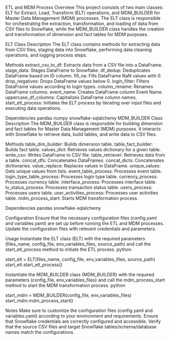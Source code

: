 ETL and MDM Process
Overview
This project consists of two main classes: ELT for Extract, Load, Transform (ELT) operations, and MDM_BUILDER for Master Data Management (MDM) processes. The ELT class is responsible for orchestrating the extraction, transformation, and loading of data from CSV files to Snowflake, while the MDM_BUILDER class handles the creation and transformation of dimension and fact tables for MDM purposes.

ELT Class
Description
The ELT class contains methods for extracting data from CSV files, staging data into Snowflake, performing data cleaning operations, and logging process steps.

Methods
extract_csv_to_df: Extracts data from a CSV file into a DataFrame.
stage_data: Stages DataFrame to Snowflake.
df_dedup: Deduplicates DataFrame based on ID column.
fill_na: Fills DataFrame NaN values with 0.
drop_negatives: Drops DataFrame values below 0.
login_filter: Filters DataFrame values according to login types.
column_rename: Renames DataFrame columns.
event_name: Creates DataFrame column Event Name.
uppercase_df_columns: Capitalizes DataFrame column names.
start_etl_process: Initiates the ELT process by iterating over input files and executing data operations.

Dependencies
pandas
numpy
snowflake-sqlalchemy
MDM_BUILDER Class
Description
The MDM_BUILDER class is responsible for building dimension and fact tables for Master Data Management (MDM) purposes. It interacts with Snowflake to retrieve data, build tables, and write data to CSV files.

Methods
table_dim_builder: Builds dimension table.
table_fact_builder: Builds fact table.
values_dict: Retrieves values dictionary for a given table.
write_csv: Writes DataFrame to CSV file.
table_retriever: Retrieves data from a table.
concat_dfs: Concatenates DataFrames.
concat_dicts: Concatenates dictionaries.
value_replace: Replaces values in DataFrame.
unique_values: Gets unique values from lists.
event_table_process: Processes event table.
login_type_table_process: Processes login type table.
currency_process: Processes currency table.
interface_process: Processes interface table.
tx_status_process: Processes transaction status table.
users_process: Processes users table.
user_activities_process: Processes user activities table.
mdm_process_start: Starts MDM transformation process.

Dependencies
pandas
snowflake-sqlalchemy

Configuration
Ensure that the necessary configuration files (config.yaml and variables.yaml) are set up before running the ETL and MDM processes. Update the configuration files with relevant credentials and parameters.

Usage
Instantiate the ELT class (ELT) with the required parameters (files_name, config_file, env_variables_files, source_path) and call the start_etl_process method to initiate the ETL process.
python

start_elt = ELT(files_name, config_file, env_variables_files, source_path)
start_elt.start_etl_process()

Instantiate the MDM_BUILDER class (MDM_BUILDER) with the required parameters (config_file, env_variables_files) and call the mdm_process_start method to start the MDM transformation process.
python

start_mdm = MDM_BUILDER(config_file, env_variables_files)
start_mdm.mdm_process_start()

Notes
Make sure to customize the configuration files (config.yaml and variables.yaml) according to your environment and requirements.
Ensure that Snowflake credentials are correctly configured and accessible.
Verify that the source CSV files and target Snowflake tables/schema/database names match the configurations.
